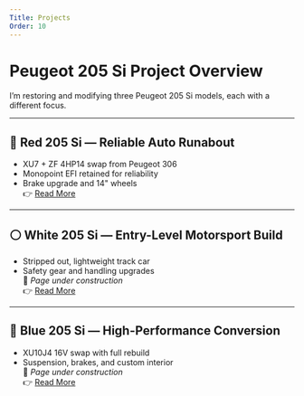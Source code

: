 ```yaml
---
Title: Projects
Order: 10
---
```


# Peugeot 205 Si Project Overview

I’m restoring and modifying three Peugeot 205 Si models, each with a different focus.

---

## 🔴 Red 205 Si — Reliable Auto Runabout
- XU7 + ZF 4HP14 swap from Peugeot 306  
- Monopoint EFI retained for reliability  
- Brake upgrade and 14" wheels  
👉 [Read More](red-205-plan)

---

## ⚪ White 205 Si — Entry-Level Motorsport Build
- Stripped out, lightweight track car  
- Safety gear and handling upgrades  
🚧 *Page under construction*  
👉 [Read More](white-205-plan)

---

## 🔵 Blue 205 Si — High-Performance Conversion
- XU10J4 16V swap with full rebuild  
- Suspension, brakes, and custom interior  
🚧 *Page under construction*  
👉 [Read More](blue-205-plan)
